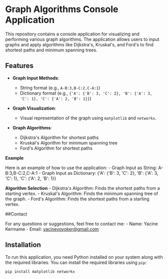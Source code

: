 # Graph Algorithms Console Application

This repository contains a console application for visualizing and performing various graph algorithms. The application allows users to input graphs and apply algorithms like Dijkstra's, Kruskal's, and Ford's to find shortest paths and minimum spanning trees.

## Features

- **Graph Input Methods**:
  - String format (e.g., `A-B:3,B-C:2,C-A:1`)
  - Dictionary format (e.g., `{'A': {'B': 3, 'C': 2}, 'B': {'A': 3, 'C': 1}, 'C': {'A': 2, 'B': 1}}`)

- **Graph Visualization**:
  - Visual representation of the graph using `matplotlib` and `networkx`.

- **Graph Algorithms**:
  - Dijkstra's Algorithm for shortest paths
  - Kruskal's Algorithm for minimum spanning tree
  - Ford's Algorithm for shortest paths

 **Example**

Here is an example of how to use the application:
    - Graph Input as String: A-B:3,B-C:2,C-A:1
    - Graph Input as Dictionary: {'A': {'B': 3, 'C': 2}, 'B': {'A': 3, 'C': 1}, 'C': {'A': 2, 'B': 1}}

**Algorithm Selection**
    - Dijkstra's Algorithm: Finds the shortest paths from a starting vertex.
    - Kruskal's Algorithm: Finds the minimum spanning tree of the graph.
    - Ford's Algorithm: Finds the shortest paths from a starting vertex.

##Contact

For any questions or suggestions, feel free to contact me:
    - Name: Yacine Kermame
    - Email: yacineyoyoker@gmail.com
## Installation

To run this application, you need Python installed on your system along with the required libraries. You can install the required libraries using `pip`:

```sh
pip install matplotlib networkx
  
